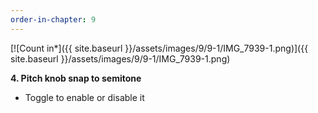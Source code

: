 ```yaml
---
order-in-chapter: 9
---
```


[![Count in*]({{ site.baseurl }}/assets/images/9/9-1/IMG_7939-1.png)]({{
site.baseurl }}/assets/images/9/9-1/IMG_7939-1.png)

**4. Pitch knob snap to semitone**

- Toggle to enable or disable it
